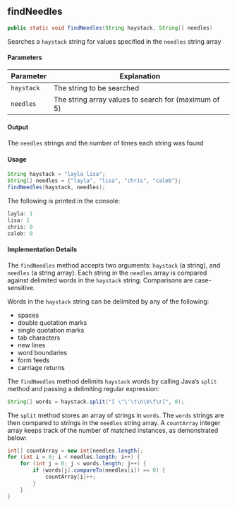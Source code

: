 ## findNeedles

```java
public static void findNeedles(String haystack, String[] needles)
```

Searches a `haystack` string for values specified in the `needles` string array

#### Parameters

Parameter | Explanation
------------ | -------------
`haystack` | The string to be searched
`needles` | The string array values to search for (maximum of 5)

#### Output
The `needles` strings and the number of times each string was found

#### Usage
```java
String haystack = "layla lisa";
String[] needles = {"layla", "lisa", "chris", "caleb"};
findNeedles(haystack, needles);
```

The following is printed in the console:

```java
layla: 1
lisa: 1
chris: 0
caleb: 0
```

#### Implementation Details

The `findNeedles` method accepts two arguments: `haystack` (a string), and `needles` (a string array). Each string in the `needles` array is compared against delimited words in the `haystack` string. Comparisons are case-sensitive.

Words in the `haystack` string can be delimited by any of the following:

- spaces
- double quotation marks
- single quotation marks
- tab characters
- new lines
- word boundaries
- form feeds
- carriage returns

The `findNeedles` method delimits `haystack` words by calling Java’s `split` method and passing a delimiting regular expression:

```java
String[] words = haystack.split("[ \"\'\t\n\b\f\r]", 0);
```

The `split` method stores an array of strings in `words`. The `words` strings are then compared to strings in the `needles` string array. A `countArray` integer array keeps track of the number of matched instances, as demonstrated below:

```java
int[] countArray = new int[needles.length];
for (int i = 0; i < needles.length; i++) {
	for (int j = 0; j < words.length; j++) {
		if (words[j].compareTo(needles[i]) == 0) {
			countArray[i]++;
		}
	}
}
```
